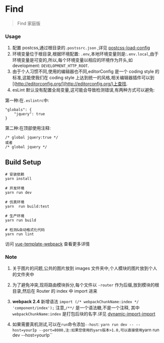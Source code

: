 # Find

> Find 家庭版

### Usage

1. 配置 postcss,通过根目录的`.postssrc.json` ,详见 [postcss-load-config](https://github.com/michael-ciniawsky/postcss-load-config#postcssrc)
2. 环境变量位于根目录,根据环境配置: `.env`,本地环境变量则是:`.env.local`,由于环境变量是可变的,所以,每个环境变量以相应的环境作为开头,如
   development: `DEVELOPMENT_HTTP_ROOT`.
3. 由于个人习惯不同,使用的编辑器也不同,editorConfig 是一个 coding style 的标准,这能使我们在 coding style 上达到统一的风格,相关编辑器插件可以到[(http://editorconfig.org/](http://editorconfig.org/)上查找.
4. esLint 默认没有配置全局变量,这可能会导致检测错误,有两种方式可以避免:

第一种:在`.eslintrc`中:

    "globals": {
        "jquery": true
    }

第二种:在<script></script>顶部使用注释:

    /* global jquery:true */
    或者
    /* global jquery */

## Build Setup

```
# 安装依赖
yarn install

# 开发环境
yarn run dev

# 仿真环境
yarn  run build:test

# 生产环境
yarn run build

# 检测&自动格式化代码
yarn run lint
```

访问 [vue-template-webpack](http://192.168.0.235/bblib-tools/vue-template-webpack) 查看更多详情

### Note

1. 关于图片的问题,公共的图片放到 images 文件夹中,个人模块的图片放到个人的文件夹中
2. 为了避免冲突,现将路由模块拆分,每个文件以 `-router` 作为后缀,放到模块的根目录,然后在 Router 的 index 中 import 进来
3. **webpack 2.4** 新增语法 `import (/* webpackChunkName:index */ 'component/index');`
   注意,`/**/` 是一个语法糖,不是一个注释, 其中 `webpackChunkName:index` 是打包后块的名字.详见 [dynamic-import-import](https://webpack.js.org/guides/code-splitting-async/#dynamic-import-import-)

4. 如果需要真机测试,可以在`run`命令添加`--host`: `yarn run dev -- --host=yourIp --port=8080,注:如果您使用的yarn版本>1.0,可以直接使用`yarn run dev --host=yourIp``
